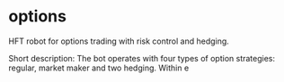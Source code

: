 # options
HFT robot for options trading with risk control and hedging.

Short description:
The bot operates with four types of option strategies: regular, market maker and two hedging.
Within e